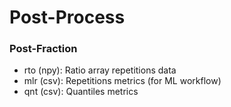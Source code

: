 # Post-Process

### Post-Fraction

* rto (npy): Ratio array repetitions data
* mlr (csv): Repetitions metrics (for ML workflow)
* qnt (csv): Quantiles metrics